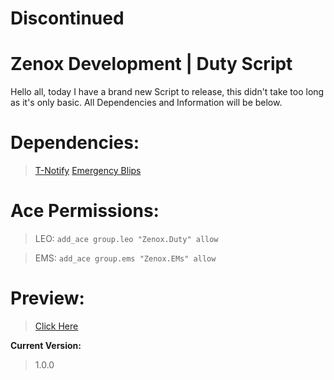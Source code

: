 # Discontinued

# Zenox Development | Duty Script

Hello all, today I have a brand new Script to release, this didn't take too long as it's only basic. All Dependencies and Information will be below.

# Dependencies:
> [T-Notify](https://github.com/TasoOneAsia/t-notify)
> [Emergency Blips](https://forum.cfx.re/t/release-emergencyblips/493022)

# Ace Permissions:
> LEO: `add_ace group.leo "Zenox.Duty" allow`

> EMS: `add_ace group.ems "Zenox.EMs" allow`

# Preview:
> [Click Here](https://imgur.com/a/Y2A7bpT)

**Current Version:**
> 1.0.0

